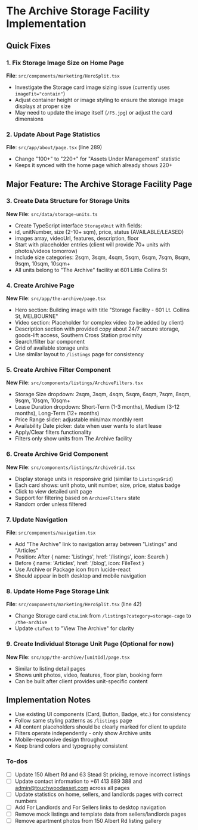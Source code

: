 <!-- b1437c2e-45c5-4e83-85a1-12b8aa396f4e a9581678-6f73-4a41-91d3-4ff5a0deb1d4 -->

# The Archive Storage Facility Implementation

## Quick Fixes

### 1. Fix Storage Image Size on Home Page

**File**: `src/components/marketing/HeroSplit.tsx`

- Investigate the Storage card image sizing issue (currently uses `imageFit="contain"`)
- Adjust container height or image styling to ensure the storage image displays at proper size
- May need to update the image itself (`/F5.jpg`) or adjust the card dimensions

### 2. Update About Page Statistics

**File**: `src/app/about/page.tsx` (line 289)

- Change "100+" to "220+" for "Assets Under Management" statistic
- Keeps it synced with the home page which already shows 220+

## Major Feature: The Archive Storage Facility Page

### 3. Create Data Structure for Storage Units

**New File**: `src/data/storage-units.ts`

- Create TypeScript interface `StorageUnit` with fields:
- id, unitNumber, size (2-10+ sqm), price, status (AVAILABLE/LEASED)
- images array, videoUrl, features, description, floor
- Start with placeholder entries (client will provide 70+ units with photos/videos tomorrow)
- Include size categories: 2sqm, 3sqm, 4sqm, 5sqm, 6sqm, 7sqm, 8sqm, 9sqm, 10sqm, 10sqm+
- All units belong to "The Archive" facility at 601 Little Collins St

### 4. Create Archive Page

**New File**: `src/app/the-archive/page.tsx`

- Hero section: Building image with title "Storage Facility - 601 Lt. Collins St, MELBOURNE"
- Video section: Placeholder for complex video (to be added by client)
- Description section with provided copy about 24/7 secure storage, goods-lift access, Southern Cross Station proximity
- Search/filter bar component
- Grid of available storage units
- Use similar layout to `/listings` page for consistency

### 5. Create Archive Filter Component

**New File**: `src/components/listings/ArchiveFilters.tsx`

- Storage Size dropdown: 2sqm, 3sqm, 4sqm, 5sqm, 6sqm, 7sqm, 8sqm, 9sqm, 10sqm, 10sqm+
- Lease Duration dropdown: Short-Term (1-3 months), Medium (3-12 months), Long-Term (12+ months)
- Price Range slider: adjustable min/max monthly rent
- Availability Date picker: date when user wants to start lease
- Apply/Clear filters functionality
- Filters only show units from The Archive facility

### 6. Create Archive Grid Component

**New File**: `src/components/listings/ArchiveGrid.tsx`

- Display storage units in responsive grid (similar to `ListingsGrid`)
- Each card shows: unit photo, unit number, size, price, status badge
- Click to view detailed unit page
- Support for filtering based on `ArchiveFilters` state
- Random order unless filtered

### 7. Update Navigation

**File**: `src/components/navigation.tsx`

- Add "The Archive" link to navigation array between "Listings" and "Articles"
- Position: After { name: 'Listings', href: '/listings', icon: Search }
- Before { name: 'Articles', href: '/blog', icon: FileText }
- Use Archive or Package icon from lucide-react
- Should appear in both desktop and mobile navigation

### 8. Update Home Page Storage Link

**File**: `src/components/marketing/HeroSplit.tsx` (line 42)

- Change Storage card `ctaLink` from `/listings?category=storage-cage` to `/the-archive`
- Update `ctaText` to "View The Archive" for clarity

### 9. Create Individual Storage Unit Page (Optional for now)

**New File**: `src/app/the-archive/[unitId]/page.tsx`

- Similar to listing detail pages
- Shows unit photos, video, features, floor plan, booking form
- Can be built after client provides unit-specific content

## Implementation Notes

- Use existing UI components (Card, Button, Badge, etc.) for consistency
- Follow same styling patterns as `/listings` page
- All content placeholders should be clearly marked for client to update
- Filters operate independently - only show Archive units
- Mobile-responsive design throughout
- Keep brand colors and typography consistent

### To-dos

- [ ] Update 150 Albert Rd and 63 Stead St pricing, remove incorrect listings
- [ ] Update contact information to +61 413 889 388 and admin@touchwoodasset.com across all pages
- [ ] Update statistics on home, sellers, and landlords pages with correct numbers
- [ ] Add For Landlords and For Sellers links to desktop navigation
- [ ] Remove mock listings and template data from sellers/landlords pages
- [ ] Remove apartment photos from 150 Albert Rd listing gallery
